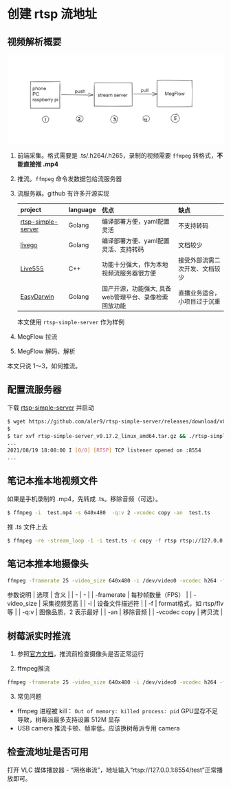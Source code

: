 # 创建 rtsp 流地址

## 视频解析概要
![workflow](./workflow.png)
1. 前端采集。格式需要是 .ts/.h264/.h265，录制的视频需要 `ffmpeg` 转格式，**不能直接推 .mp4**
2. 推流。`ffmpeg` 命令发数据包给流服务器
3. 流服务器。github 有许多开源实现

    |project|language|优点|缺点|
    |-|-|-|-|
    |[rtsp-simple-server](https://github.com/aler9/rtsp-simple-server) | Golang | 编译部署方便，yaml配置灵活 | 不支持转码 |
    |[livego](https://github.com/gwuhaolin/livego) | Golang |编译部署方便、yaml配置灵活、支持转码 | 文档较少 |
    |[Live555](https://github.com/rgaufman/live555)| C++ | 功能十分强大，作为本地视频流服务器很方便 | 接受外部流需二次开发、文档较少 |
    |[EasyDarwin](https://github.com/EasyDarwin/EasyDarwin)| Golang | 国产开源，功能强大, 具备web管理平台、录像检索回放功能 | 直播业务适合，小项目过于沉重 |

    本文使用 `rtsp-simple-server` 作为样例
4. MegFlow 拉流
5. MegFlow 解码、解析

本文只说 1～3，如何推流。

## 配置流服务器

下载 [rtsp-simple-server](https://github.com/aler9/rtsp-simple-server/releases/tag/v0.17.2) 并启动

```bash
$ wget https://github.com/aler9/rtsp-simple-server/releases/download/v0.17.2/rtsp-simple-server_v0.17.2_linux_amd64.tar.gz
$ 
$ tar xvf rtsp-simple-server_v0.17.2_linux_amd64.tar.gz && ./rtsp-simple-server 
...
2021/08/19 18:08:00 I [0/0] [RTSP] TCP listener opened on :8554
...
```

## 笔记本推本地视频文件

如果是手机录制的 .mp4，先转成 .ts。移除音频（可选）。
```bash
$ ffmpeg -i  test.mp4 -s 640x480  -q:v 2 -vcodec copy -an  test.ts
```

推 .ts 文件上去
```bash
$ ffmpeg -re -stream_loop -1 -i test.ts -c copy -f rtsp rtsp://127.0.0.1:8554/test
```

## 笔记本推本地摄像头
```bash
ffmpeg -framerate 25 -video_size 640x480 -i /dev/video0 -vcodec h264 -f rtsp rtsp://127.0.0.1:8554/test
```

参数说明
| 选项 | 含义 |
| - | - |
| -framerate | 每秒帧数量（FPS） |
| -video_size | 采集视频宽高 |
| -i | 设备文件描述符 |
| -f | format格式，如 rtsp/flv 等 |
| -q:v | 图像品质，2 表示最好 |
| -an | 移除音频 |
| -vcodec copy | 拷贝流 |

## 树莓派实时推流
1. 参照[官方文档](https://www.raspberrypi.org/documentation/accessories/camera.html)，推流前检查摄像头是否正常运行
   
2. ffmpeg推流
```bash
ffmpeg -framerate 25 -video_size 640x480 -i /dev/video0 -vcodec h264 -f rtsp rtsp://127.0.0.1:8001/test
```

3. 常见问题
  * ffmpeg 进程被 kill： ```Out of memory: killed process: pid```  GPU显存不足导致，树莓派最多支持设置 512M 显存
  * USB camera 推流卡顿、帧率低。应该换树莓派专用 camera

## 检查流地址是否可用

打开 VLC 媒体播放器 - “网络串流”，地址输入“rtsp://127.0.0.1:8554/test”正常播放即可。